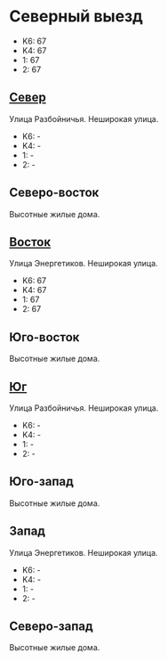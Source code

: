 # Северный выезд

* K6:   67
* K4:   67
* 1:    67
* 2:    67

## [Север](./10465045.md)

Улица Разбойничья.
Неширокая улица.

* K6:   -
* K4:   -
* 1:    -
* 2:    -

## Северо-восток

Высотные жилые дома.

## [Восток](./10467052.md)

Улица Энергетиков.
Неширокая улица.

* K6:   67
* K4:   67
* 1:    67
* 2:    67

## Юго-восток

Высотные жилые дома.

## [Юг](./10465052.md)

Улица Разбойничья.
Неширокая улица.

* K6:   -
* K4:   -
* 1:    -
* 2:    -

## Юго-запад

Высотные жилые дома.

## Запад

Улица Энергетиков.
Неширокая улица.

* K6:   -
* K4:   -
* 1:    -
* 2:    -

## Северо-запад

Высотные жилые дома.
